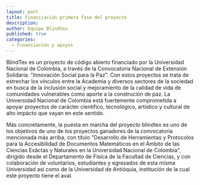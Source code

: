 ```yaml
---
layout: post
title: Financiación primera fase del proyecto
description:
author: Equipo Blindtex
published: true
categories:
  - Financiación y apoyos
---
```

 
BlindTex es un proyecto de código abierto financiado por la Universidad Nacional de Colombia, a través de la Convocatoria Nacional de Extensión Solidaria: "Innovación Social para la Paz". Con estos proyectos se trata de estrechar los vínculos entre la Academia y diversos sectores de la sociedad en busca de la inclusión social y mejoramiento de la calidad de vida de comunidades vulnerables como aporte a la construción de paz. La Universidad Nacional de Colombia está fuertemente comprometida a apoyar proyectos de carácter científico, tecnológico, artístico y cultural de alto impácto que vayan en este sentido.

Más concretamente, la puesta en marcha del proyecto blindtex es uno de los objetivos de uno de los proyectos ganadores de la convocatoria mencionada más arriba, con título "Desarrollo de Herramientas y Protocolos para la Accesibilidad de Documentos Matemáticos en el Ámbito de las Ciencias Exáctas y Naturales en la Universidad Nacional de Colombia", dirigido desde el Departamento de Física de la Facultad de Ciencias, y con colaboración de voluntarios, estudiantes y egresados de esta misma Universidad así como de la Universidad de Antióquia, institución de la cual este proyecto tiene el aval.
